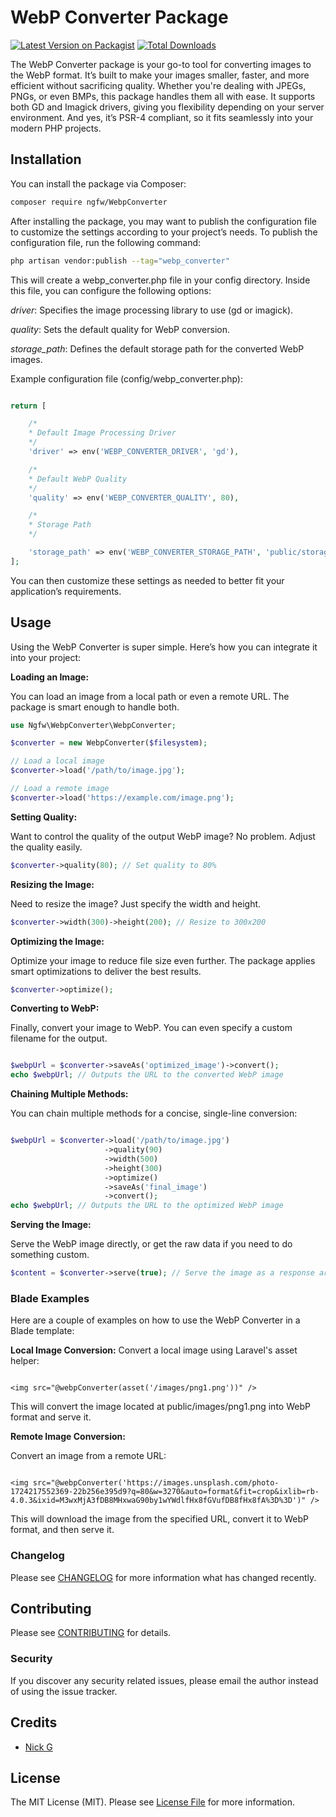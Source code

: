 # WebP Converter Package

[![Latest Version on Packagist](https://img.shields.io/packagist/v/ngfw/WebpConverter.svg?style=flat-square)](https://packagist.org/packages/ngfw/WebpConverter)
[![Total Downloads](https://img.shields.io/packagist/dt/ngfw/WebpConverter.svg?style=flat-square)](https://packagist.org/packages/ngfw/WebpConverter)

The WebP Converter package is your go-to tool for converting images to the WebP format. It’s built to make your images smaller, faster, and more efficient without sacrificing quality. Whether you're dealing with JPEGs, PNGs, or even BMPs, this package handles them all with ease. It supports both GD and Imagick drivers, giving you flexibility depending on your server environment. And yes, it’s PSR-4 compliant, so it fits seamlessly into your modern PHP projects.

## Installation

You can install the package via Composer:

```bash
composer require ngfw/WebpConverter
```

After installing the package, you may want to publish the configuration file to customize the settings according to your project’s needs. To publish the configuration file, run the following command:

```bash
php artisan vendor:publish --tag="webp_converter"
```

This will create a webp_converter.php file in your config directory. Inside this file, you can configure the following options:

*driver*: Specifies the image processing library to use (gd or imagick).

*quality*: Sets the default quality for WebP conversion.

*storage_path*: Defines the default storage path for the converted WebP images.


Example configuration file (config/webp_converter.php):

```php

return [

    /*
    * Default Image Processing Driver
    */
    'driver' => env('WEBP_CONVERTER_DRIVER', 'gd'),

    /*
    * Default WebP Quality
    */
    'quality' => env('WEBP_CONVERTER_QUALITY', 80),

    /*
    * Storage Path
    */

    'storage_path' => env('WEBP_CONVERTER_STORAGE_PATH', 'public/storage/webp_images'),
];
```
You can then customize these settings as needed to better fit your application’s requirements.
## Usage

Using the WebP Converter is super simple. Here’s how you can integrate it into your project:

**Loading an Image:**

You can load an image from a local path or even a remote URL. The package is smart enough to handle both.

```php
use Ngfw\WebpConverter\WebpConverter;

$converter = new WebpConverter($filesystem);

// Load a local image
$converter->load('/path/to/image.jpg');

// Load a remote image
$converter->load('https://example.com/image.png');
```

**Setting Quality:**

Want to control the quality of the output WebP image? No problem. Adjust the quality easily.

```php
$converter->quality(80); // Set quality to 80%
```

**Resizing the Image:**

Need to resize the image? Just specify the width and height.

```php
$converter->width(300)->height(200); // Resize to 300x200
```

**Optimizing the Image:**

Optimize your image to reduce file size even further. The package applies smart optimizations to deliver the best results.

```php
$converter->optimize();
```

**Converting to WebP:**

Finally, convert your image to WebP. You can even specify a custom filename for the output.

```php

$webpUrl = $converter->saveAs('optimized_image')->convert();
echo $webpUrl; // Outputs the URL to the converted WebP image
```

**Chaining Multiple Methods:**

You can chain multiple methods for a concise, single-line conversion:

```php

$webpUrl = $converter->load('/path/to/image.jpg')
                     ->quality(90)
                     ->width(500)
                     ->height(300)
                     ->optimize()
                     ->saveAs('final_image')
                     ->convert();
echo $webpUrl; // Outputs the URL to the optimized WebP image
```

**Serving the Image:**

Serve the WebP image directly, or get the raw data if you need to do something custom.

```php
$content = $converter->serve(true); // Serve the image as a response array
```

### Blade Examples

Here are a couple of examples on how to use the WebP Converter in a Blade template:

**Local Image Conversion:**
Convert a local image using Laravel's asset helper:

```blade

<img src="@webpConverter(asset('/images/png1.png'))" />
```

This will convert the image located at public/images/png1.png into WebP format and serve it.

**Remote Image Conversion:**

Convert an image from a remote URL:

```blade

<img src="@webpConverter('https://images.unsplash.com/photo-1724217552369-22b256e395d9?q=80&w=3270&auto=format&fit=crop&ixlib=rb-4.0.3&ixid=M3wxMjA3fDB8MHxwaG90by1wYWdlfHx8fGVufDB8fHx8fA%3D%3D')" />
```

This will download the image from the specified URL, convert it to WebP format, and then serve it.

### Changelog

Please see [CHANGELOG](CHANGELOG.md) for more information what has changed recently.

## Contributing

Please see [CONTRIBUTING](CONTRIBUTING.md) for details.

### Security

If you discover any security related issues, please email the author instead of using the issue tracker.

## Credits

- [Nick G](https://github.com/ngfw)

## License

The MIT License (MIT). Please see [License File](LICENSE.md) for more information.
